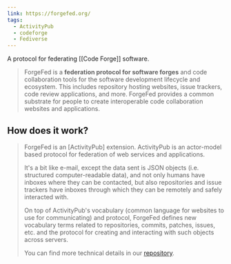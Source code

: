 ```yaml
---
link: https://forgefed.org/
tags:
  - ActivityPub
  - codeforge
  - Fediverse
---
```

A protocol for federating [[Code Forge]] software.

> ForgeFed is a **federation protocol for software forges** and code collaboration tools for the software development lifecycle and ecosystem. This includes repository hosting websites, issue trackers, code review applications, and more. ForgeFed provides a common substrate for people to create interoperable code collaboration websites and applications.

## How does it work?

> ForgeFed is an [ActivityPub] extension. ActivityPub is an actor-model based protocol for federation of web services and applications.
> 
> It's a bit like e-mail, except the data sent is JSON objects (i.e. structured computer-readable data), and not only humans have inboxes where they can be contacted, but also repositories and issue trackers have inboxes through which they can be remotely and safely interacted with.
> 
> On top of ActivityPub's vocabulary (common language for websites to use for communicating) and protocol, ForgeFed defines new vocabulary terms related to repositories, commits, patches, issues, etc. and the protocol for creating and interacting with such objects across servers.
> 
> You can find more technical details in our [repository](https://codeberg.org/ForgeFed/ForgeFed).